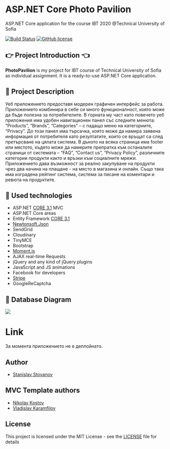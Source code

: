 # ASP.NET Core Photo Pavilion
ASP.NET Core application for the course IBT 2020 @Technical University of Sofia

[![Build Status](https://dev.azure.com/slavkata99/Photo%20Pavilion/_apis/build/status/stanislavstoyanov99.PhotoPavilion%20(3)?branchName=master)](https://dev.azure.com/slavkata99/Photo%20Pavilion/_build/latest?definitionId=4&branchName=master)
[![GitHub license](https://img.shields.io/github/license/stanislavstoyanov99/PhotoPavilion?color=brightgreen)](https://github.com/stanislavstoyanov99/PhotoPavilion/blob/master/LICENSE)

## :point_right: Project Introduction :point_left:

**PhotoPavilion** is my project for IBT course of Technical University of Sofia as individual assignment. It is a ready-to-use ASP.NET Core application.

## :pencil: Project Description
Уеб приложението предоставя модерен графичен интерфейс за работа. Приложението комбинира в себе си много функционалност, която може да бъде полезна за потребителите. В горната му част като повечето уеб приложения има удобен навигационен панел със следните менюта: “Products”, “Brands”, “Categories” – с падащо меню на категориите, “Privacy”. До този панел има търсачка, която може да намира заявена информация от потребителя като резултатите, които се връщат са след претърсване на цялата система. В дъното на всяка страница има footer или мястото, където може да намерите препратка към останалите страници от системата – “FAQ”, “Contact us”, “Privacy Policy”, различните категории продукти както и връзки към социалните мрежи. Приложението дава възможност за реално закупуване на продукти чрез два начина на плащане - на място в магазина и онлайн. Също така има изградена рейтинг система, система за писане на коментари и ревюта на продуктите.

## :hammer: Used technologies
- ASP.NET [CORE 3.1](https://dotnet.microsoft.com/download/dotnet-core/3.1 "CORE 3.1") MVC
- ASP.NET Core areas
- Entity Framework [CORE 3.1](https://docs.microsoft.com/en-us/ef/core/ "CORE 3.1")
- [Newtonsoft.Json](https://www.nuget.org/packages/Newtonsoft.Json/ "Newtonsoft.Json")
- SendGrid
- Cloudinary
- TinyMCE
- Bootstrap
- [Moment.js](https://www.nuget.org/packages/Moment.js/ "Moment.js")
- AJAX real-time Requests
- jQuery and any kind of jQuery plugins
- JavaScript and JS animations
- Facebook for developers
- [Stripe](https://stripe.com/en-bg)
- GoogleReCaptcha

## :floppy_disk: Database Diagram
![](https://res.cloudinary.com/photopavilion/image/upload/v1592300820/db_zufkpr.jpg)

# Link
За момента приложението не е деплойнато.

## Author

- [Stanislav Stoyanov](https://github.com/stanislavstoyanov99)

## MVC Template authors

- [Nikolay Kostov](https://github.com/NikolayIT)
- [Vladislav Karamfilov](https://github.com/vladislav-karamfilov)

## License

This project is licensed under the MIT License - see the [LICENSE](LICENSE) file for details
